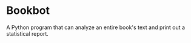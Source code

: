 # Bookbot
A Python program that can analyze an entire book's text and print out a statistical report.

